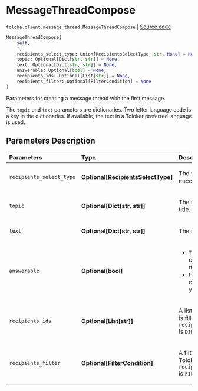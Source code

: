 # MessageThreadCompose
`toloka.client.message_thread.MessageThreadCompose` | [Source code](https://github.com/Toloka/toloka-kit/blob/v1.2.0.post1/src/client/message_thread.py#L173)

```python
MessageThreadCompose(
    self,
    *,
    recipients_select_type: Union[RecipientsSelectType, str, None] = None,
    topic: Optional[Dict[str, str]] = None,
    text: Optional[Dict[str, str]] = None,
    answerable: Optional[bool] = None,
    recipients_ids: Optional[List[str]] = None,
    recipients_filter: Optional[FilterCondition] = None
)
```

Parameters for creating a message thread with the first message.


The `topic` and `text` parameters are dictionaries.
Two letter language code is a key in the dictionaries. If available, the text in a Toloker preferred language is used.

## Parameters Description

| Parameters | Type | Description |
| :----------| :----| :-----------|
`recipients_select_type`|**Optional\[[RecipientsSelectType](toloka.client.message_thread.RecipientsSelectType.md)\]**|<p>The way of specifying message recipients.</p>
`topic`|**Optional\[Dict\[str, str\]\]**|<p>The message thread title.</p>
`text`|**Optional\[Dict\[str, str\]\]**|<p>The message text.</p>
`answerable`|**Optional\[bool\]**|<ul> <li>`True` — Tolokers can respond to your messages.</li> <li>`False` — Tolokers can&#x27;t respond to your messages.</li> </ul>
`recipients_ids`|**Optional\[List\[str\]\]**|<p>A list of Toloker IDs. It is filled if `recipients_select_type` is `DIRECT`.</p>
`recipients_filter`|**Optional\[[FilterCondition](toloka.client.filter.FilterCondition.md)\]**|<p>A filter for selecting Tolokers. It is set if `recipients_select_type` is `FILTER`.</p>
